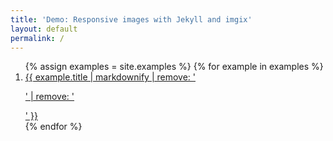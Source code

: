 ```yaml
---
title: 'Demo: Responsive images with Jekyll and imgix'
layout: default
permalink: /
---
```


<div class="index">

  <ol>
  {% assign examples = site.examples %}
  {% for example in examples %}
    <li><a href="{{ example.url }}">{{ example.title | markdownify | remove: '<p>' | remove: '</p>' }}</a></li>
  {% endfor %}
  </ol>

</div>
